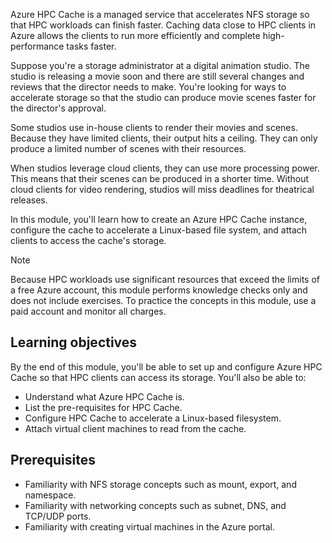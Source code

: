 Azure HPC Cache is a managed service that accelerates NFS storage so that HPC workloads can finish faster. Caching data close to HPC clients in Azure allows the clients to run more efficiently and complete high-performance tasks faster.

Suppose you're a storage administrator at a digital animation studio. The studio is releasing a movie soon and there are still several changes and reviews that the director needs to make. You're looking for ways to accelerate storage so that the studio can produce movie scenes faster for the director's approval.

Some studios use in-house clients to render their movies and scenes. Because they have limited clients, their output hits a ceiling. They can only produce a limited number of scenes with their resources.

When studios leverage cloud clients, they can use more processing power. This means that their scenes can be produced in a shorter time. Without cloud clients for video rendering, studios will miss deadlines for theatrical releases.

In this module, you'll learn how to create an Azure HPC Cache instance, configure the cache to accelerate a Linux-based file system, and attach clients to access the cache's storage.

> [!NOTE]
> Because HPC workloads use significant resources that exceed the limits of a free Azure account, this module performs knowledge checks only and does not include exercises. To practice the concepts in this module, use a paid account and monitor all charges.

## Learning objectives

By the end of this module, you'll be able to set up and configure Azure HPC Cache so that HPC clients can access its storage. You'll also be able to:

- Understand what Azure HPC Cache is.
- List the pre-requisites for HPC Cache.
- Configure HPC Cache to accelerate a Linux-based filesystem.
- Attach virtual client machines to read from the cache.

## Prerequisites

- Familiarity with NFS storage concepts such as mount, export, and namespace.
- Familiarity with networking concepts such as subnet, DNS, and TCP/UDP ports.
- Familiarity with creating virtual machines in the Azure portal.
